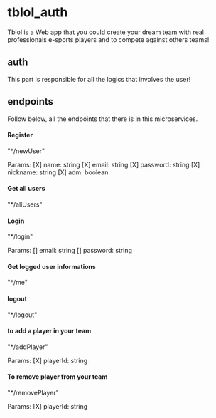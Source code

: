 # tblol_auth

Tblol is a Web app that you could create your dream team with real professionals e-sports players and to compete against others teams!

## auth
This part is responsible for all the logics that involves the user!

## endpoints
Follow below, all the endpoints that there is in this microservices. 

#### Register
"*/newUser"

Params:
     [X] name: string
     [X] email: string
     [X] password: string
     [X] nickname: string
     [X] adm: boolean

#### Get all users
"*/allUsers"

#### Login
"*/login"

Params:
     [] email: string
     [] password: string

#### Get logged user informations
"*/me"

#### logout
"*/logout"

#### to add a player in your team
"*/addPlayer"

Params:
     [X] playerId: string

#### To remove player from your team
"*/removePlayer"

Params:
     [X] playerId: string
